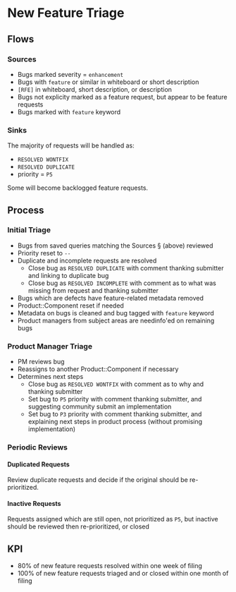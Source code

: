 # New Feature Triage

## Flows

### Sources

* Bugs marked severity = `enhancement`
* Bugs with `feature` or similar in whiteboard or short description
* `[RFE]` in whiteboard, short description, or description
* Bugs not explicity marked as a feature request, but appear to be feature requests
* Bugs marked with `feature` keyword

### Sinks

The majority of requests will be handled as:

* `RESOLVED WONTFIX`
* `RESOLVED DUPLICATE`
* priority = `P5`
  
Some will become backlogged feature requests.

## Process

### Initial Triage

* Bugs from saved queries matching the Sources § (above) reviewed
* Priority reset to `--`
* Duplicate and incomplete requests are resolved
  * Close bug as `RESOLVED DUPLICATE` with comment thanking submitter and linking to duplicate bug
  * Close bug as `RESOLVED INCOMPLETE` with comment as to what was missing from request and thanking submitter
* Bugs which are defects have feature-related metadata removed
* Product::Component reset if needed
* Metadata on bugs is cleaned and bug tagged with `feature` keyword
* Product managers from subject areas are needinfo'ed on remaining bugs

### Product Manager Triage

* PM reviews bug
* Reassigns to another Product::Component if necessary
* Determines next steps
  * Close bug as `RESOLVED WONTFIX` with comment as to why and thanking submitter
  * Set bug to `P5` priority with comment thanking submitter, and suggesting community submit an implementation
  * Set bug to `P3` priority with comment thanking submitter, and explaining next steps in product process (without promising implementation)
  
### Periodic Reviews

#### Duplicated Requests

Review duplicate requests and decide if the original should be re-prioritized.

#### Inactive Requests

Requests assigned which are still open, not prioritized as `P5`, but inactive should be reviewed then re-prioritized, or closed

## KPI

* 80% of new feature requests resolved within one week of filing
* 100% of new feature requests triaged and or closed within one month of filing
